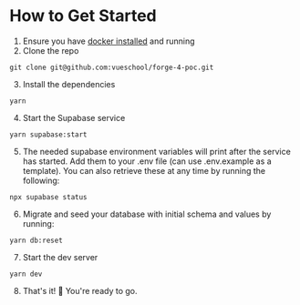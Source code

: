 # How to Get Started

1. Ensure you have [docker installed](https://docs.docker.com/get-docker/) and running
2. Clone the repo

```
git clone git@github.com:vueschool/forge-4-poc.git
```

3. Install the dependencies

```
yarn
```

4. Start the Supabase service

```
yarn supabase:start
```

5. The needed supabase environment variables will print after the service has started. Add them to your .env file (can use .env.example as a template). You can also retrieve these at any time by running the following:

```
npx supabase status
```

6. Migrate and seed your database with initial schema and values by running:

```
yarn db:reset
```

7. Start the dev server

```
yarn dev
```

8. That's it! 🎉 You're ready to go.
